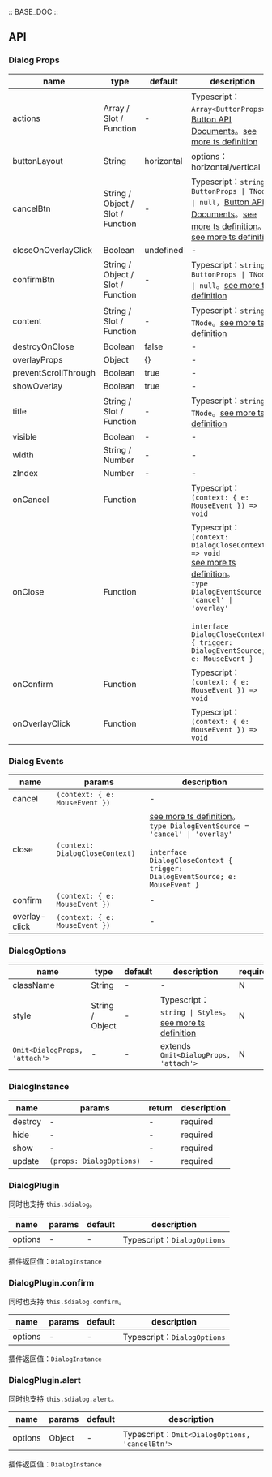 :: BASE_DOC ::

## API

### Dialog Props

name | type | default | description | required
-- | -- | -- | -- | --
actions | Array / Slot / Function | - | Typescript：`Array<ButtonProps>`，[Button API Documents](./button?tab=api)。[see more ts definition](https://github.com/Tencent/tdesign-mobile-vue/tree/develop/src/dialog/type.ts) | N
buttonLayout | String | horizontal | options：horizontal/vertical | N
cancelBtn | String / Object / Slot / Function | - | Typescript：`string \| ButtonProps \| TNode \| null`，[Button API Documents](./button?tab=api)。[see more ts definition](https://github.com/Tencent/tdesign-mobile-vue/blob/develop/src/common.ts)。[see more ts definition](https://github.com/Tencent/tdesign-mobile-vue/tree/develop/src/dialog/type.ts) | N
closeOnOverlayClick | Boolean | undefined | \- | N
confirmBtn | String / Object / Slot / Function | - | Typescript：`string \| ButtonProps \| TNode \| null`。[see more ts definition](https://github.com/Tencent/tdesign-mobile-vue/blob/develop/src/common.ts) | N
content | String / Slot / Function | - | Typescript：`string \| TNode`。[see more ts definition](https://github.com/Tencent/tdesign-mobile-vue/blob/develop/src/common.ts) | N
destroyOnClose | Boolean | false | \- | N
overlayProps | Object | {} | \- | N
preventScrollThrough | Boolean | true | \- | N
showOverlay | Boolean | true | \- | N
title | String / Slot / Function | - | Typescript：`string \| TNode`。[see more ts definition](https://github.com/Tencent/tdesign-mobile-vue/blob/develop/src/common.ts) | N
visible | Boolean | - | \- | N
width | String / Number | - | \- | N
zIndex | Number | - | \- | N
onCancel | Function |  | Typescript：`(context: { e: MouseEvent }) => void`<br/> | N
onClose | Function |  | Typescript：`(context: DialogCloseContext) => void`<br/>[see more ts definition](https://github.com/Tencent/tdesign-mobile-vue/tree/develop/src/dialog/type.ts)。<br/>`type DialogEventSource = 'cancel' \| 'overlay'`<br/><br/>`interface DialogCloseContext { trigger: DialogEventSource; e: MouseEvent }`<br/> | N
onConfirm | Function |  | Typescript：`(context: { e: MouseEvent }) => void`<br/> | N
onOverlayClick | Function |  | Typescript：`(context: { e: MouseEvent }) => void`<br/> | N

### Dialog Events

name | params | description
-- | -- | --
cancel | `(context: { e: MouseEvent })` | \-
close | `(context: DialogCloseContext)` | [see more ts definition](https://github.com/Tencent/tdesign-mobile-vue/tree/develop/src/dialog/type.ts)。<br/>`type DialogEventSource = 'cancel' \| 'overlay'`<br/><br/>`interface DialogCloseContext { trigger: DialogEventSource; e: MouseEvent }`<br/>
confirm | `(context: { e: MouseEvent })` | \-
overlay-click | `(context: { e: MouseEvent })` | \-

### DialogOptions

name | type | default | description | required
-- | -- | -- | -- | --
className | String | - | \- | N
style | String / Object | - | Typescript：`string \| Styles`。[see more ts definition](https://github.com/Tencent/tdesign-mobile-vue/blob/develop/src/common.ts) | N
`Omit<DialogProps, 'attach'>` | \- | - | extends `Omit<DialogProps, 'attach'>` | N

### DialogInstance

name | params | return | description
-- | -- | -- | --
destroy | \- | \- | required
hide | \- | \- | required
show | \- | \- | required
update | `(props: DialogOptions)` | \- | required

### DialogPlugin

同时也支持 `this.$dialog`。

name | params | default | description
-- | -- | -- | --
options | \- | - | Typescript：`DialogOptions`

插件返回值：`DialogInstance`

### DialogPlugin.confirm

同时也支持 `this.$dialog.confirm`。

name | params | default | description
-- | -- | -- | --
options | \- | - | Typescript：`DialogOptions`

插件返回值：`DialogInstance`

### DialogPlugin.alert

同时也支持 `this.$dialog.alert`。

name | params | default | description
-- | -- | -- | --
options | Object | - | Typescript：`Omit<DialogOptions, 'cancelBtn'>`

插件返回值：`DialogInstance`
